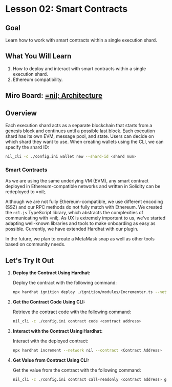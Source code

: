 # Lesson 02: Smart Contracts

## Goal

Learn how to work with smart contracts within a single execution shard.

## What You Will Learn

1. How to deploy and interact with smart contracts within a single execution shard.
2. Ethereum compatibility.

## Miro Board: [=nil; Architecture](https://miro.com/app/board/uXjVK2tT-H8=/?share_link_id=223437132735)

## Overview

Each execution shard acts as a separate blockchain that starts from a genesis block and continues until a possible last block. Each execution shard has its own EVM, message pool, and state. Users can decide on which shard they want to use. When creating wallets using the CLI, we can specify the shard ID:
```bash
nil_cli -c ./config.ini wallet new --shard-id <shard num>
```

### Smart Contracts

As we are using the same underlying VM (EVM), any smart contract deployed in Ethereum-compatible networks and written in Solidity can be redeployed to =nil;.

Although we are not fully Ethereum-compatible, we use different encoding (SSZ) and our RPC methods do not fully match with Ethereum. We created the `nil.js` TypeScript library, which abstracts the complexities of communicating with =nil;. As UX is extremely important to us, we've started adapting well-known libraries and tools to make onboarding as easy as possible. Currently, we have extended Hardhat with our plugin.

In the future, we plan to create a MetaMask snap as well as other tools based on community needs.

## Let's Try It Out

1. **Deploy the Contract Using Hardhat:**

   Deploy the contract with the following command:
   ```bash
   npx hardhat ignition deploy ./ignition/modules/Incrementer.ts --network nil
   ```

2. **Get the Contract Code Using CLI:**

   Retrieve the contract code with the following command:
   ```bash
   nil_cli -c ./config.ini contract code <contract address>
   ```

3. **Interact with the Contract Using Hardhat:**

   Interact with the deployed contract:
   ```bash
   npx hardhat increment --network nil --contract <Contract Address>
   ```

4. **Get Value from Contract Using CLI:**

   Get the value from the contract with the following command:
   ```bash
   nil_cli -c ./config.ini contract call-readonly <contract address> getValue --abi ./artifacts/Incrementer.abi
   ```
